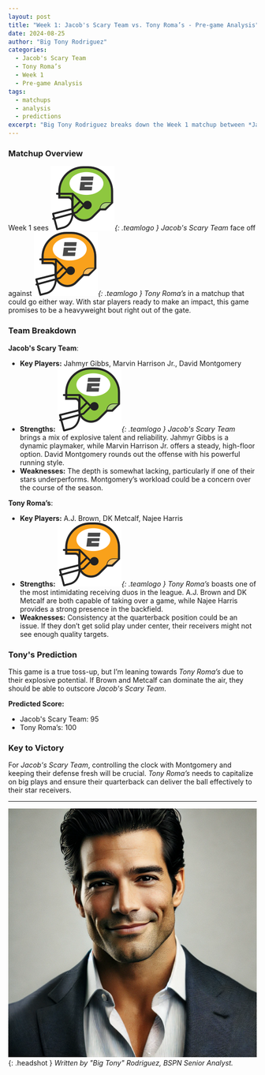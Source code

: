```yaml
---
layout: post
title: "Week 1: Jacob's Scary Team vs. Tony Roma’s - Pre-game Analysis"
date: 2024-08-25
author: "Big Tony Rodriguez"
categories:
  - Jacob's Scary Team
  - Tony Roma’s
  - Week 1
  - Pre-game Analysis
tags:
  - matchups
  - analysis
  - predictions
excerpt: "Big Tony Rodriguez breaks down the Week 1 matchup between *Jacob's Scary Team* and *Tony Roma’s*. With some heavy hitters on both sides, this game could swing either way. Can *Tony Roma’s* take advantage of their depth, or will *Jacob's Scary Team*'s stars steal the show?"
---
```


### **Matchup Overview**

Week 1 sees _![Jacob's Scary Team Logo](/assets/images/team-logos/jacobs.svg){: .teamlogo } Jacob's Scary Team_ face off against _![Tony Roma’s Logo](/assets/images/team-logos/tonyroma.svg){: .teamlogo } Tony Roma’s_ in a matchup that could go either way. With star players ready to make an impact, this game promises to be a heavyweight bout right out of the gate.

### **Team Breakdown**

**Jacob's Scary Team**:

- **Key Players:** Jahmyr Gibbs, Marvin Harrison Jr., David Montgomery
- **Strengths:** _![Jacob's Scary Team Logo](/assets/images/team-logos/jacobs.svg){: .teamlogo } Jacob's Scary Team_ brings a mix of explosive talent and reliability. Jahmyr Gibbs is a dynamic playmaker, while Marvin Harrison Jr. offers a steady, high-floor option. David Montgomery rounds out the offense with his powerful running style.
- **Weaknesses:** The depth is somewhat lacking, particularly if one of their stars underperforms. Montgomery’s workload could be a concern over the course of the season.

**Tony Roma’s**:

- **Key Players:** A.J. Brown, DK Metcalf, Najee Harris
- **Strengths:** _![Tony Roma’s Logo](/assets/images/team-logos/tonyroma.svg){: .teamlogo } Tony Roma’s_ boasts one of the most intimidating receiving duos in the league. A.J. Brown and DK Metcalf are both capable of taking over a game, while Najee Harris provides a strong presence in the backfield.
- **Weaknesses:** Consistency at the quarterback position could be an issue. If they don’t get solid play under center, their receivers might not see enough quality targets.

### **Tony's Prediction**

This game is a true toss-up, but I’m leaning towards _Tony Roma’s_ due to their explosive potential. If Brown and Metcalf can dominate the air, they should be able to outscore _Jacob's Scary Team_.

**Predicted Score:**

- Jacob's Scary Team: 95
- Tony Roma’s: 100

### **Key to Victory**

For _Jacob's Scary Team_, controlling the clock with Montgomery and keeping their defense fresh will be crucial. _Tony Roma’s_ needs to capitalize on big plays and ensure their quarterback can deliver the ball effectively to their star receivers.

---

![Big Tony Rodriguez](/assets/images/contributors/tony_rodriguez.webp){: .headshot }
_Written by "Big Tony" Rodriguez, BSPN Senior Analyst._
